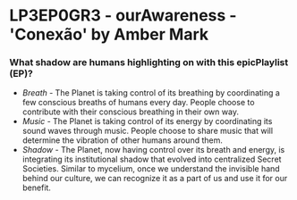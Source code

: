 # LP3EP0GR3 - ourAwareness - 'Conexão' by Amber Mark


### What shadow are humans highlighting on with this epicPlaylist (EP)?

* _Breath_ - The Planet is taking control of its breathing by coordinating a few conscious breaths of humans every day. People choose to contribute with their conscious breathing in their own way.
* _Music_ - The Planet is taking control of its energy by coordinating its sound waves through music. People choose to share music that will determine the vibration of other humans around them.
* _Shadow_ - The Planet, now having control over its breath and energy, is integrating its institutional shadow that evolved into centralized Secret Societies. Similar to mycelium, once we understand the invisible hand behind our culture, we can recognize it as a part of us and use it for our benefit.